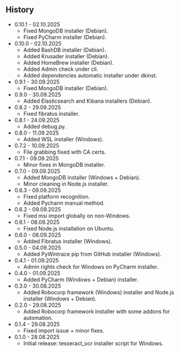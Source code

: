 <!-- HISTORY -->
## History

* 0.10.1 - 02.10.2025
  * Fixed MongoDB installer (Debian).
  * Fixed PyCharm installer (Debian).
* 0.10.0 - 02.10.2025
  * Added BashDB installer (Debian).
  * Added Krusader installer (Debian).
  * Added HomeBrew installer (Debian).
  * Added Admin check under cli.
  * Added dependencies automatic installer under dkinst.
* 0.9.1 - 30.09.2025
  * Fixed MongoDB installer (Debian).
* 0.9.0 - 30.09.2025
  * Added Elasticsearch and Kibana installers (Debian).
* 0.8.2 - 29.09.2025
  * Fixed fibratus installer.
* 0.8.1 - 24.09.2025
  * Added debug.py.
* 0.8.0 - 11.09.2025
  * Added WSL installer (Windows).
* 0.7.2 - 10.09.2025
  * File grabbing fixed with CA certs.
* 0.7.1 - 09.09.2025
  * Minor fixes in MongoDB installer.
* 0.7.0 - 09.09.2025
  * Added MongoDB installer (Windows + Debian).
  * Minor cleaning in Node.js installer.
* 0.6.3 - 09.09.2025
  * Fixed platform recognition.
  * Added Pycharm manual method.
* 0.6.2 - 09.09.2025
  * Fixed msi import globally on non-Windows.
* 0.6.1 - 08.09.2025
  * Fixed Node.js installation on Ubuntu.
* 0.6.0 - 08.09.2025
  * Added Fibratus installer (Windows).
* 0.5.0 - 04.09.2025
  * Added PyWintrace pip from GitHub installer (Windows).
* 0.4.1 - 01.09.2025
  * Admin rights check for Windows on PyCharm installer.
* 0.4.0 - 01.09.2025
  * Added PyCharm (Windows + Debian) installer.
* 0.3.0 - 30.08.2025
  * Added Robocorp framework (Windows) installer and Node.js installer (Windows + Debian).
* 0.2.0 - 29.08.2025
  * Added Robocorp framework installer with some addons for automation.
* 0.1.4 - 29.08.2025
  * Fixed import issue + minor fixes.
* 0.1.0 - 28.08.2025
  * Initial release: tesseract_ocr installer script for Windows.
